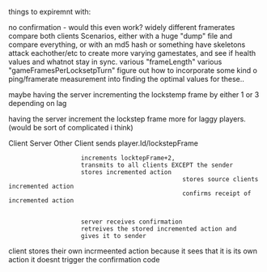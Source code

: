 things to expiremnt with:

no confirmation - would this even work? 
widely different framerates
compare both clients Scenarios, either with a huge "dump" file and compare everything, or with an md5 hash or something
	have skeletons attack eachother/etc to create more varying gamestates, and see if health values and whatnot stay in sync.
various "frameLength"
various "gameFramesPerLocksetpTurn"
	figure out how to incorporate some kind o ping/framerate measurement into finding the optimal values for these..

maybe having the server incrementing the lockstemp frame by either 1 or 3 depending on lag

having the server increment the lockstep frame more for laggy players. (would be sort of complicated i think)





Client						Server							Other Client
sends player.Id/lockstepFrame		

	
						increments locktepFrame+2, 					
						transmits to all clients EXCEPT the sender
						stores incremented action
													stores source clients incremented action
													confirms receipt of incremented action

						
						server receives confirmation
						retreives the stored incremented action and 
						gives it to sender

client stores their own incrmeented action
because it sees that it is its own action
it doesnt trigger the confirmation code


